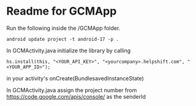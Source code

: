 Readme for GCMApp
==============================

Run the following inside the /GCMApp folder.

```
android update project -t android-17 -p .
```

In GCMActivity.java initialize the library by calling
```
hs.install(this, "<YOUR_API_KEY>", "<yourcompany>.helpshift.com", "<YOUR_APP_ID>");
```
in your activity's onCreate(BundlesavedInstanceState)

In GCMActivity.java assign the project number from https://code.google.com/apis/console/ as the
senderId
